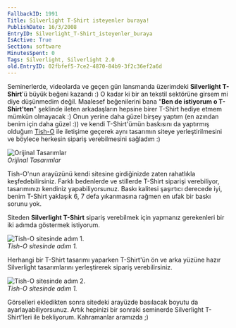 ```yaml
---
FallbackID: 1991
Title: Silverlight T-Shirt isteyenler buraya!
PublishDate: 16/3/2008
EntryID: Silverlight_T-Shirt_isteyenler_buraya
IsActive: True
Section: software
MinutesSpent: 0
Tags: Silverlight, Silverlight 2.0
old.EntryID: 02fbfef5-7ce2-4870-84b9-3f2c36ef2a6d
---
```

Seminerlerde, videolarda ve geçen gün lansmanda üzerimdeki **Silverlight
T-Shirt**'ü büyük beğeni kazandı :) O kadar ki bir an tekstil sektörüne
girsem mi diye düşünmedim değil. Maalesef beğenilerini bana "**Ben de
istiyorum o T-Shirt'ten**" şeklinde ileten arkadaşların hepsine birer
T-Shirt hediye etmem mümkün olmayacak :) Onun yerine daha güzel birşey
yaptım (en azından benim için daha güzel :)) ve kendi T-Shirt'ümün
baskısını da yaptırmış olduğum [Tish-O](http://www.tish-o.com.tr/) ile
iletişime geçerek aynı tasarımın siteye yerleştirilmesini ve böylece
herkesin sipariş verebilmesini sağladım :)

![Orijinal
Tasarımlar](media/Silverlight_T-Shirt_isteyenler_buraya/15032008_3.jpg)\
*Orijinal Tasarımlar*

Tish-O'nun arayüzünü kendi sitesine girdiğinizde zaten rahatlıkla
keşfedebilirsiniz. Farklı bedenlerde ve stillerde T-Shirt siparişi
verebiliyor, tasarımınızı kendiniz yapabiliyorsunuz. Baskı kalitesi
şaşırtıcı derecede iyi, benim T-Shirt yaklaşık 6, 7 defa yıkanmasına
rağmen en ufak bir baskı sorunu yok.

Siteden **Silverlight T-Shirt** sipariş verebilmek için yapmanız
gerekenleri bir iki adımda göstermek istiyorum.

![Tish-O sitesinde adım
1.](media/Silverlight_T-Shirt_isteyenler_buraya/15032008_1.jpg)\
*Tish-O sitesinde adım 1.*

Herhangi bir T-Shirt tasarımı yaparken T-Shirt'ün ön ve arka yüzüne
hazır Silverlight tasarımlarını yerleştirerek sipariş verebilirsiniz.

![Tish-O sitesinde adım
2.](media/Silverlight_T-Shirt_isteyenler_buraya/15032008_2.jpg)\
*Tish-O sitesinde adım 1.*

Görselleri ekledikten sonra sitedeki arayüzde basılacak boyutu da
ayarlayabiliyorsunuz. Artık hepinizi bir sonraki seminerde Silverlight
T-Shirt'leri ile bekliyorum. Kahramanlar aramızda ;)


